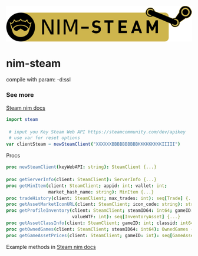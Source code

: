 [![nimble](https://raw.githubusercontent.com/levshx/nim-steam/main/resources/nim-steam.png)](https://github.com/levshx/nim-steam)

# nim-steam 

compile with param: -d:ssl

### See more
[Steam nim docs](https://levshx.github.io/nim-doc/steam/steam.html)

```nim
import steam 

 # input you Key Steam Web API https://steamcommunity.com/dev/apikey
 # use var for reset options
var clientSteam = newSteamClient("XXXXXXBBBBBBBBBBKKKKKKKKKIIIII") 

```

Procs
```nim
proc newSteamClient(keyWebAPI: string): SteamClient {...}

proc getServerInfo(client: SteamClient): ServerInfo {...}
proc getMinItem(client: SteamClient; appid: int; vallet: int;
                market_hash_name: string): MinItem {...}
proc tradeHistory(client: SteamClient; max_trades: int): seq[Trade] {...}
proc getAssetMarketIconURL(client: SteamClient; icon_code: string): string {...}
proc getProfileInventory(client: SteamClient; steamID64: int64; gameID: int;
                         valueWTF: int): seq[InventoryAsset] {...}
proc getAssetClassInfo(client: SteamClient; gameID: int; classid: int64): AssetClassInfo {...}
proc getOwnedGames(client: SteamClient; steamID64: int64): OwnedGames {...}
proc getGameAssetPrices(client: SteamClient; gameID: int): seq[GameAssetPrice] {...}
```
Example methods in [Steam nim docs](https://levshx.github.io/nim-doc/steam/steam.html)
